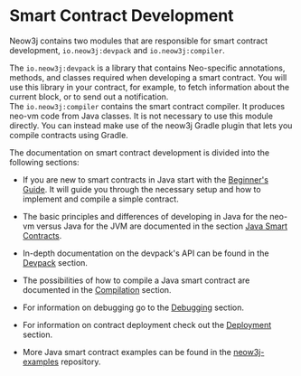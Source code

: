 # Smart Contract Development

Neow3j contains two modules that are responsible for smart contract development, `io.neow3j:devpack`
and `io.neow3j:compiler`.  

The `io.neow3j:devpack` is a library that contains Neo-specific annotations, methods, and classes
required when developing a smart contract. You will use this library in your contract, for example,
to fetch information about the current block, or to send out a notification.  
The `io.neow3j:compiler` contains the smart contract compiler. It produces neo-vm code from Java
classes. It is not necessary to use this module directly. You can instead make use of the neow3j
Gradle plugin that lets you compile contracts using Gradle.

The documentation on smart contract development is divided into the following sections:

- If you are new to smart contracts in Java start with the [Beginner's
Guide](neo3_guides/compiler_devpack/beginners-guide.md#beginners-guide). It will guide you through
the necessary setup and how to implement and compile a simple contract.

- The basic principles and differences of developing in Java for the neo-vm versus Java for the JVM
are documented in the section 
[Java Smart Contracts](neo3_guides/compiler_devpack/java_smart_contracts.md#java-smart-contracts).

- In-depth documentation on the devpack's API can be found in the
[Devpack](neo3_guides/compiler_devpack/devpack.md#Devpack) section.

- The possibilities of how to compile a Java smart contract are documented in the 
[Compilation](neo3_guides/compiler_devpack/compilation.md#compilation) section.

- For information on debugging go to the
[Debugging](neo3_guides/compiler_devpack/debugging.md#debugging) section.

- For information on contract deployment check out the 
[Deployment](neo3_guides/compiler_devpack/deployment.md#Deployment) section. 

- More Java smart contract examples can be found in the 
[neow3j-examples](https://github.com/neow3j/neow3j-examples-java) repository.


